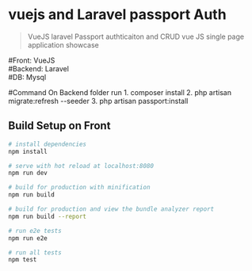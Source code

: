 # vuejs and Laravel passport Auth

> VueJS laravel Passport authticaiton and CRUD vue JS single page application showcase

#Front: VueJS<br>
#Backend: Laravel<br>
#DB: Mysql<br>

#Command
    On Backend folder run
        1. composer install
        2. php artisan migrate:refresh --seeder
        3. php artisan passport:install

## Build Setup on Front

``` bash
# install dependencies
npm install

# serve with hot reload at localhost:8080
npm run dev

# build for production with minification
npm run build

# build for production and view the bundle analyzer report
npm run build --report

# run e2e tests
npm run e2e

# run all tests
npm test
```
